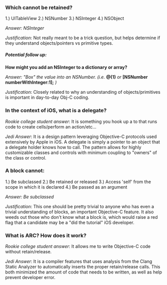 ### Which cannot be retained?

1.) UITableView
2.) NSNumber
3.) NSInteger
4.) NSObject

_Answer: NSInteger_

_Justification_: Not really meant to be a trick question, but helps determine if they understand objects/pointers vs primitive types. 

##### _Potential follow up_: 
 **How might you add an NSInteger to a dictionary or array?**

*Answer: "Box" the value into an NSNumber. (i.e.* **@(1)** *or* **[NSNumber numberWithInteger:1];** *)*

*Justification*: Closely related to why an understanding of objects/primitives is important in day-to-day Obj-C coding.

### In the context of iOS, what is a delegate?

*Rookie college student answer*: It is something you hook up a <something in Interface Builder> to that runs code to create cells/perform an action/etc…

*Jedi Answer*: It is a design pattern leveraging Objective-C protocols used extensively by Apple in iOS. A delegate is simply a pointer to an object that a delegate holder knows how to call. The pattern allows for highly customizable classes and controls with minimum coupling to "owners" of the class or control.

### A block cannot:

1.) Be subclassed
2.) Be retained or released
3.) Access 'self' from the scope in which it is declared
4.) Be passed as an argument

_Answer: Be subclassed_

_Justification_: This one should be pretty trivial to anyone who has even a trivial understanding of blocks, an important Objective-C feature. It also weeds out those who don't know what a block is, which would raise a red flag that a candidate may be a "did the tutorial" iOS developer.

### What is ARC? How does it work?

*Rookie college student answer*: It allows me to write Objective-C code without retain/release.

*Jedi Answer*: It is a compiler features that uses analysis from the Clang Static Analyzer to automatically inserts the proper retain/release calls. This both minimized the amount of code that needs to be written, as well as help prevent developer error.